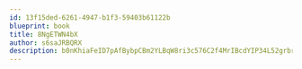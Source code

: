 ```yaml
---
id: 13f15ded-6261-4947-b1f3-59403b61122b
blueprint: book
title: 8NgETWN4bX
author: s6saJRBQRX
description: b0nKhiaFeID7pAfBybpCBm2YLBqW8ri3c576C2f4MrIBcdYIP34L52grbrnrrVEjeCaVJ9fgAOlVyI0XQLaowQDTCJ44l9EeLBdl
---
```

